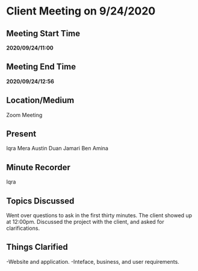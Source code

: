 # Client Meeting on 9/24/2020

## Meeting Start Time

**2020/09/24/11:00**

## Meeting End Time

**2020/09/24/12:56** 

## Location/Medium

Zoom Meeting

## Present

Iqra
Mera
Austin
Duan 
Jamari
Ben
Amina

## Minute Recorder

Iqra

## Topics Discussed

Went over questions to ask in the first thirty minutes. The client showed up at 12:00pm. Discussed the project with the client, and asked for clarifications.

## Things Clarified
-Website and application. 
-Inteface, business, and user requirements.

